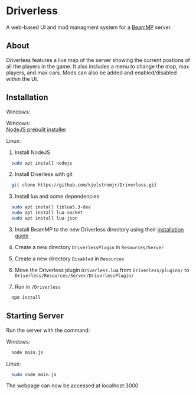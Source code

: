 
# Driverless
A web-based UI and mod managment system for a [BeamMP](https://docs.beammp.com/) server.


## About
Driverless features a live map of the server showing the current postions of all the players in the game. It also includes a menu to change the map, max players, and max cars. Mods can also be added and enabled/disabled within the UI.

## Installation 

Windows:

Windows:  
[NodeJS prebuilt installer](https://nodejs.org/en/download/prebuilt-installer)  

Linux:

1. Install NodeJS  

```bash
  sudo apt install nodejs
```

2. Install Diverless with git

```bash
  git clone https://github.com/kjelstromjr/Driverless.git
```

3. Install lua and some dependencies
```bash
  sudo apt install liblua5.3-dev
  sudo apt install lua-socket
  sudo apt install lua-json
```

3. Install BeamMP to the new Driverless directory using their [installation guide](https://docs.beammp.com/server/create-a-server/)

4. Create a new directory `DriverlessPlugin` in `Resources/Server`

5. Create a new directory `Disabled` in `Resources`

6. Move the Driverless plugin `Driverless.lua` from `Driverless/plugins/` to `Driverless/Resources/Server/DriverlessPlugin/`

7. Run in `/Driverless`
```bash
  npm install
```
## Starting Server
Run the server with the command:

Windows:
```bash
  node main.js
```

Linux:
```bash
  sudo node main.js
```

The webpage can now be accessed at localhost:3000
